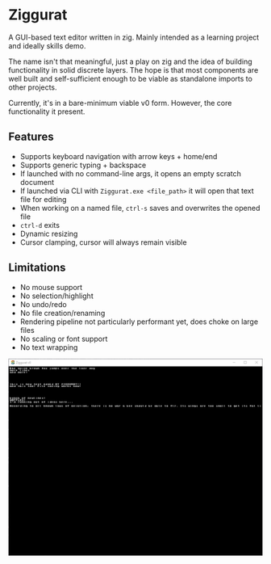 # Ziggurat
A GUI-based text editor written in zig. Mainly intended as a learning project and ideally skills demo.

The name isn't that meaningful, just a play on zig and the idea of building functionality in solid discrete layers. The hope is that most components are well built and self-sufficient enough to be viable as standalone imports to other projects. 

Currently, it's in a bare-minimum viable v0 form. However, the core functionality it present.

## Features

- Supports keyboard navigation with arrow keys + home/end
- Supports generic typing + backspace
- If launched with no command-line args, it opens an empty scratch document
- If launched via CLI with `Ziggurat.exe <file_path>` it will open that text file for editing
- When working on a named file, `ctrl-s` saves and overwrites the opened file
- `ctrl-d` exits
- Dynamic resizing
- Cursor clamping, cursor will always remain visible


## Limitations

- No mouse support
- No selection/highlight
- No undo/redo
- No file creation/renaming
- Rendering pipeline not particularly performant yet, does choke on large files
- No scaling or font support
- No text wrapping


![alt text](image.png)